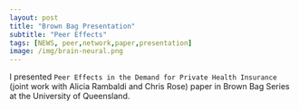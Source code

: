 ```yaml
---
layout: post
title: "Brown Bag Presentation"
subtitle: "Peer Effects"
tags: [NEWS, peer,network,paper,presentation]
image: /img/brain-neural.png
---
```


I presented `Peer Effects in the Demand for Private Health Insurance` (joint work with Alicia Rambaldi and Chris Rose) paper in Brown Bag Series at the University of Queensland.

